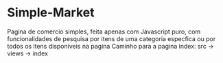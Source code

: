 # Simple-Market
 Pagina de comercio simples, feita apenas com Javascript puro, com funcionalidades de pesquisa por itens de uma categoria especfica ou por todos os itens disponiveis na pagina
 Caminho para a pagina index: src -> views -> index